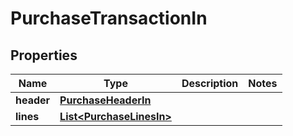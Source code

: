 
# PurchaseTransactionIn

## Properties
Name | Type | Description | Notes
------------ | ------------- | ------------- | -------------
**header** | [**PurchaseHeaderIn**](PurchaseHeaderIn.md) |  | 
**lines** | [**List&lt;PurchaseLinesIn&gt;**](PurchaseLinesIn.md) |  | 



